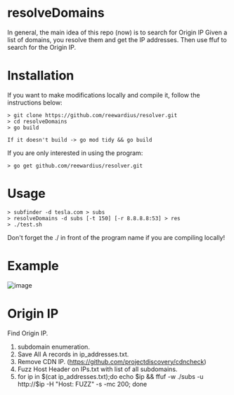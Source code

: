 # resolveDomains

In general, the main idea of this repo (now) is to search for Origin IP
Given a list of domains, you resolve them and get the IP addresses. 
Then use ffuf to search for the Origin IP.


# Installation

If you want to make modifications locally and compile it, follow the instructions below:

```
> git clone https://github.com/reewardius/resolver.git
> cd resolveDomains
> go build

If it doesn't build -> go mod tidy && go build
```

If you are only interested in using the program:

```
> go get github.com/reewardius/resolver.git
```

# Usage

```
> subfinder -d tesla.com > subs
> resolveDomains -d subs [-t 150] [-r 8.8.8.8:53] > res
> ./test.sh
```

Don't forget the ./ in front of the program name if you are compiling locally!

# Example

![image](https://user-images.githubusercontent.com/16885065/119138781-8bbd9f00-ba42-11eb-87f8-63e38fc93e29.png)


# Origin IP

Find Origin IP.
1. subdomain enumeration.
2. Save All A records in ip_addresses.txt.
3. Remove CDN IP. (https://github.com/projectdiscovery/cdncheck)
4. Fuzz Host Header on IPs.txt with list of all subdomains.
5. for ip in $(cat ip_addresses.txt);do echo $ip && ffuf -w ./subs -u http://$ip -H "Host: FUZZ" -s -mc 200; done
